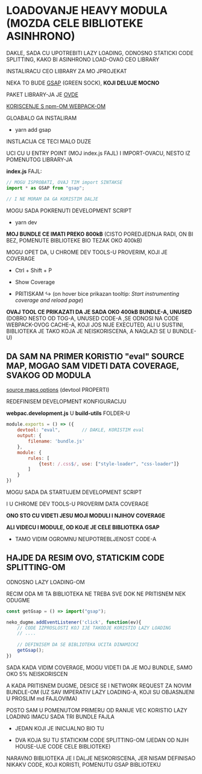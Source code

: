# LOADOVANJE HEAVY MODULA (MOZDA CELE BIBLIOTEKE ASINHRONO)

DAKLE, SADA CU UPOTREBITI LAZY LOADING, ODNOSNO STATICKI CODE SPLITTING, KAKO BI ASINHRONO LOAD-OVAO CEO LIBRARY

INSTALIRACU CEO LIBRARY ZA MO JPROJEKAT

NEKA TO BUDE [GSAP](https://greensock.com) (GREEN SOCK), **KOJI DELUJE MOCNO**

PAKET LIBRARY-JA JE [OVDE](https://www.npmjs.com/package/gsap)

[KORISCENJE S npm-OM WEBPACK-OM](https://greensock.com/docs/NPMUsage)

GLOABALO GA INSTALIRAM

- yarn add gsap

INSTLACIJA CE TECI MALO DUZE

UCI CU U ENTRY POINT (MOJ index.js FAJL) I IMPORT-OVACU, NESTO IZ POMENUTOG LIBRARY-JA

**index.js** FAJL:

```javascript
// MOGU ISPROBATI, OVAJ TIM import SINTAKSE
import * as GSAP from "gsap";

// I NE MORAM DA GA KORISTIM DALJE

```

MOGU SADA POKRENUTI DEVELOPMENT SCRIPT

- yarn dev

**MOJ BUNDLE CE IMATI PREKO 800kB** (CISTO POREDJEDNJA RADI, ON BI BEZ, POMENUTE BIBLIOTEKE BIO TEZAK OKO 400kB)

MOGU OPET DA, U CHROME DEV TOOLS-U PROVERIM, KOJI JE COVERAGE

- Ctrl + Shift + P

- Show Coverage

- PRITISKAM :arrow_right_hook: (on hover bice prikazan tooltip: *Start instrumenting coverage and reload page*)

**OVAJ TOOL CE PRIKAZATI DA JE SADA OKO 400kB BUNDLE-A, UNUSED** (DOBRO NESTO OD TOG-A, UNUSED CODE-A ,SE ODNOSI NA CODE WEBPACK-OVOG CACHE-A, KOJI JOS NIJE EXECUTED, ALI U SUSTINI, BIBLIOTEKA JE TAKO KOJA JE NEISKORISCENA, A NAQLAZI SE U BUNDLE-U)

## DA SAM NA PRIMER KORISTIO "eval" SOURCE MAP, MOGAO SAM VIDETI DATA COVERAGE, SVAKOG OD MODULA

[source maps options](https://webpack.js.org/configuration/devtool/#devtool) (devtool PROPERTI)

REDEFINISEM DEVELOPMENT KONFIGURACIJU

**webpac.development.js** U **build-utils** FOLDER-U

```javascript
module.exports = () => ({
    devtool: "eval",        // DAKLE, KORISTIM eval
    output: {
        filename: 'bundle.js'
    },
    module: {
        rules: [
            {test: /.css$/, use: ["style-loader", "css-loader"]}
        ]
    }
})
```

MOGU SADA DA STARTUJEM DEVELOPMENT SCRIPT

I U CHROME DEV TOOLS-U PROVERIM DATA COVERAGE

**ONO STO CU VIDETI JESU MOJI MODULI I NJIHOV COVERAGE**

**ALI VIDECU I MODULE, OD KOJE JE CELE BIBLIOTEKA GSAP**

- TAMO VIDIM OGROMNU NEUPOTREBLJENOST CODE-A

## HAJDE DA RESIM OVO, STATICKIM CODE SPLITTING-OM

ODNOSNO LAZY LOADING-OM

RECIM ODA MI TA BIBLIOTEKA NE TREBA SVE DOK NE PRITISNEM NEK ODUGME

```javascript
const getGsap = () => import("gsap");

neko_dugme.addEventListener('click', function(ev){
    // CODE IZPROSLOSTI KOJ IJE TAKODJE KORISTIO LAZY LOADING
    // ....
    
    // DEFINISEM DA SE BIBLIOTEKA UCITA DINAMICKI
    getGsap();
})

```

SADA KADA VIDIM COVERAGE, MOGU VIDETI DA JE MOJ BUNDLE, SAMO OKO 5% NEISKORISCEN

A KADA PRITISNEM DUGME, DESICE SE I NETWORK REQUEST ZA NOVIM BUNDLE-OM (UZ SAV IMPERATIV LAZY LOADING-A, KOJI SU OBJASNJENI U PROSLIM md FAJLOVIMA)

POSTO SAM U POMENUTOM PRIMERU OD RANIJE VEC KORISTIO LAZY LOADING IMACU SADA TRI BUNDLE FAJLA

- JEDAN KOJI JE INICIJALNO BIO TU

- DVA KOJA SU TU STATICKIM CODE SPLITTING-OM (JEDAN OD NJIH HOUSE-UJE CODE CELE BIBLIOTEKE)

NARAVNO BIBLIOTEKA JE I DALJE NESKORISCENA, JER NISAM DEFINISAO NIKAKV CODE, KOJI KORISTI, POMENUTU GSAP BIBLIOTEKU
